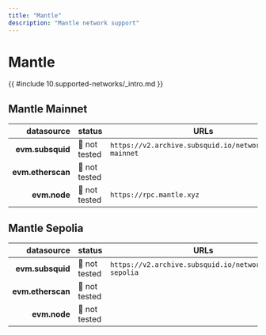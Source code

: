 ```yaml
---
title: "Mantle"
description: "Mantle network support"
---
```


<!-- markdownlint-disable single-h1 heading-increment no-inline-html -->

# Mantle

{{ #include 10.supported-networks/_intro.md }}

## Mantle Mainnet

|        datasource | status        | URLs                                                    |
| -----------------:|:------------- | ------------------------------------------------------- |
|  **evm.subsquid** | 🤔 not tested | `https://v2.archive.subsquid.io/network/mantle-mainnet` |
| **evm.etherscan** | 🤔 not tested |                                                         |
|      **evm.node** | 🤔 not tested |  `https://rpc.mantle.xyz`                               |

## Mantle Sepolia

|        datasource | status        | URLs                                                    |
| -----------------:|:------------- | ------------------------------------------------------- |
|  **evm.subsquid** | 🤔 not tested | `https://v2.archive.subsquid.io/network/mantle-sepolia` |
| **evm.etherscan** | 🤔 not tested |                                                         |
|      **evm.node** | 🤔 not tested |                                                         |
